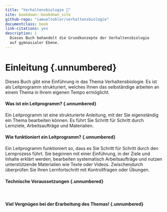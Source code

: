 ```yaml
---
title: "Verhaltensbiologie 🐝"
site: bookdown::bookdown_site
github-repo: "samueltobler/verhaltensbiologie"
documentclass: book
link-citations: yes
description: |
  Dieses Buch behandelt die Grundkonzepte der Verhaltensbiologie 
  auf gymnasialer Ebene. 
---
```


# Einleitung {.unnumbered}

Dieses Buch gibt eine Einführung in das Thema Verhaltensbiologie. Es ist als Leitprogramm strukturiert, welches Ihnen das selbständige arbeiten an einem Thema in Ihrem eigenen Tempo ermöglicht. 

#### Was ist ein Leitprogramm? {.unnumbered}

Ein Leitprogramm ist eine strukturierte Anleitung, mit der Sie eigenständig ein Thema bearbeiten können. Es führt Sie Schritt für Schritt durch Lernziele, Arbeitsaufträge und Materialien. 


#### Wie funktioniert ein Leitprogramm? {.unnumbered}

Ein Leitprogramm funktioniert so, dass es Sie Schritt für Schritt durch den Lernprozess führt. Sie beginnen mit einer Einführung, in der Ziele und Inhalte erklärt werden, bearbeiten systematisch Arbeitsaufträge und nutzen unterstützende Materialien wie Texte oder Videos. Zwischendurch überprüfen Sie Ihren Lernfortschritt mit Kontrollfragen oder Übungen. 



#### Technische Voraussetzungen {.unnumbered}



<br>

#### Viel Vergnügen bei der Erarbeitung des Themas! {.unnumbered}
